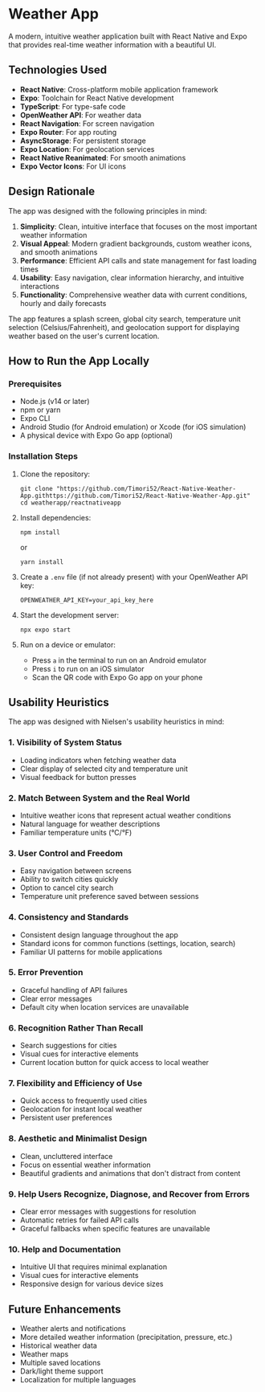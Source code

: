 # Weather App

A modern, intuitive weather application built with React Native and Expo that provides real-time weather information with a beautiful UI.

## Technologies Used

- **React Native**: Cross-platform mobile application framework
- **Expo**: Toolchain for React Native development
- **TypeScript**: For type-safe code
- **OpenWeather API**: For weather data
- **React Navigation**: For screen navigation
- **Expo Router**: For app routing
- **AsyncStorage**: For persistent storage
- **Expo Location**: For geolocation services
- **React Native Reanimated**: For smooth animations
- **Expo Vector Icons**: For UI icons

## Design Rationale

The app was designed with the following principles in mind:

1. **Simplicity**: Clean, intuitive interface that focuses on the most important weather information
2. **Visual Appeal**: Modern gradient backgrounds, custom weather icons, and smooth animations
3. **Performance**: Efficient API calls and state management for fast loading times
4. **Usability**: Easy navigation, clear information hierarchy, and intuitive interactions
5. **Functionality**: Comprehensive weather data with current conditions, hourly and daily forecasts

The app features a splash screen, global city search, temperature unit selection (Celsius/Fahrenheit), and geolocation support for displaying weather based on the user's current location.

## How to Run the App Locally

### Prerequisites

- Node.js (v14 or later)
- npm or yarn
- Expo CLI
- Android Studio (for Android emulation) or Xcode (for iOS simulation)
- A physical device with Expo Go app (optional)

### Installation Steps

1. Clone the repository:
   ```
   git clone "https://github.com/Timori52/React-Native-Weather-App.githttps://github.com/Timori52/React-Native-Weather-App.git"
   cd weatherapp/reactnativeapp
   ```

2. Install dependencies:
   ```
   npm install
   ```
   or
   ```
   yarn install
   ```

3. Create a `.env` file (if not already present) with your OpenWeather API key:
   ```
   OPENWEATHER_API_KEY=your_api_key_here
   ```

4. Start the development server:
   ```
   npx expo start
   ```

5. Run on a device or emulator:
   - Press `a` in the terminal to run on an Android emulator
   - Press `i` to run on an iOS simulator
   - Scan the QR code with Expo Go app on your phone

## Usability Heuristics

The app was designed with Nielsen's usability heuristics in mind:

### 1. Visibility of System Status
- Loading indicators when fetching weather data
- Clear display of selected city and temperature unit
- Visual feedback for button presses

### 2. Match Between System and the Real World
- Intuitive weather icons that represent actual weather conditions
- Natural language for weather descriptions
- Familiar temperature units (°C/°F)

### 3. User Control and Freedom
- Easy navigation between screens
- Ability to switch cities quickly
- Option to cancel city search
- Temperature unit preference saved between sessions

### 4. Consistency and Standards
- Consistent design language throughout the app
- Standard icons for common functions (settings, location, search)
- Familiar UI patterns for mobile applications

### 5. Error Prevention
- Graceful handling of API failures
- Clear error messages
- Default city when location services are unavailable

### 6. Recognition Rather Than Recall
- Search suggestions for cities
- Visual cues for interactive elements
- Current location button for quick access to local weather

### 7. Flexibility and Efficiency of Use
- Quick access to frequently used cities
- Geolocation for instant local weather
- Persistent user preferences

### 8. Aesthetic and Minimalist Design
- Clean, uncluttered interface
- Focus on essential weather information
- Beautiful gradients and animations that don't distract from content

### 9. Help Users Recognize, Diagnose, and Recover from Errors
- Clear error messages with suggestions for resolution
- Automatic retries for failed API calls
- Graceful fallbacks when specific features are unavailable

### 10. Help and Documentation
- Intuitive UI that requires minimal explanation
- Visual cues for interactive elements
- Responsive design for various device sizes

## Future Enhancements

- Weather alerts and notifications
- More detailed weather information (precipitation, pressure, etc.)
- Historical weather data
- Weather maps
- Multiple saved locations
- Dark/light theme support
- Localization for multiple languages
